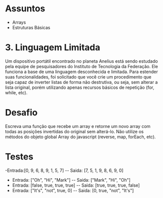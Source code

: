 # Assuntos
- Arrays
- Estruturas Básicas

# 3. Linguagem Limitada
Um dispositivo portátil encontrado no planeta Anelius está sendo estudado pela equipe de pesquisadores do Instituto de Tecnologia da Federação.
Ele funciona a base de uma linguagem desconhecida e limitada.
Para estender suas funcionalidades, foi solicitado que você crie um procedimento que seja capaz de inverter listas de forma não destrutiva, ou seja, sem alterar a lista original, porém utilizando apenas recursos básicos de repetição (for, while, etc).

# Desafio
Escreva uma função que recebe um array e retorne um novo array com todas as posições invertidas do original sem alterá-lo. Não utilize os métodos do objeto global Array do javascript (reverse, map, forEach, etc).

# Testes
-Entrada:[0, 9, 6, 8, 9, 1, 5, 7]
-- Saida: [7, 5, 1, 9, 8, 6, 9, 0]
- Entrada: ["Oh", "Hi", "Mark"]
-- Saida: ["Mark", "Hi", "Oh"]
- Entrada: [false, true, true, true]
-- Saida: [true, true, true, false]
- Entrada: ["It's", "not", true, 0]
-- Saida: [0, true, "not", "It's"]
